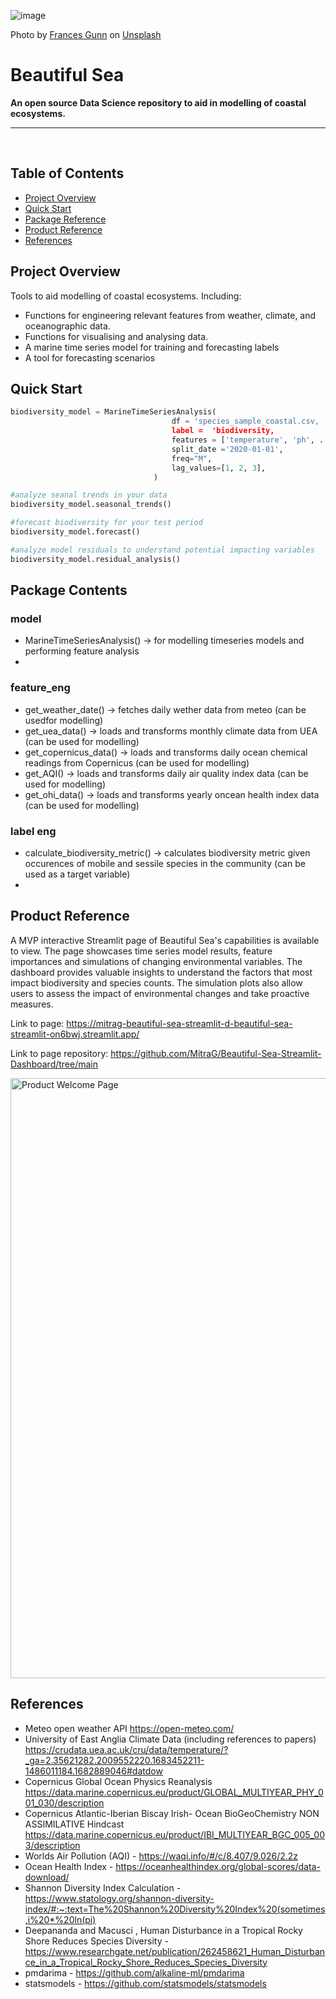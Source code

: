 ![image](imgs/frances-gunn-9dMzyieG4OI-unsplash.jpg)

Photo by <a href="https://unsplash.com/@francesgunn?utm_source=unsplash&utm_medium=referral&utm_content=creditCopyText">Frances Gunn</a> on <a href="https://unsplash.com/photos/9dMzyieG4OI?utm_source=unsplash&utm_medium=referral&utm_content=creditCopyText">Unsplash</a>
  
# Beautiful Sea
**An open source Data Science repository to aid in modelling of coastal ecosystems.**

---

<br>

## Table of Contents

- [Project Overview](#project-overview)
- [Quick Start](#quick-start)
- [Package Reference](#package-reference)
- [Product Reference](#product-reference)
- [References](#references)

## Project Overview

Tools to aid modelling of coastal ecosystems. Including:

- Functions for engineering relevant features from weather, climate, and oceanographic data.
- Functions for visualising and analysing data.
- A marine time series model for training and forecasting labels
- A tool for forecasting scenarios 

## Quick Start

```python
biodiversity_model = MarineTimeSeriesAnalysis(
                                    df = 'species_sample_coastal.csv,
                                    label =  'biodiversity,
                                    features = ['temperature', 'ph', ... 'chlorophyll'],
                                    split_date ='2020-01-01',
                                    freq="M",
                                    lag_values=[1, 2, 3],
                                )

#analyze seanal trends in your data
biodiversity_model.seasonal_trends()

#forecast biodiversity for your test period
biodiversity_model.forecast()

#analyze model residuals to understand potential impacting variables
biodiversity_model.residual_analysis()
```

## Package Contents
### model
- MarineTimeSeriesAnalysis() -> for modelling timeseries models and performing feature analysis
- 
### feature_eng
- get_weather_date() -> fetches daily wether data from meteo (can be usedfor modelling)
- get_uea_data() -> loads and transforms monthly climate data from UEA (can be used for modelling)
- get_copernicus_data() -> loads and transforms daily ocean chemical readings from Copernicus (can be used for modelling)
- get_AQI() -> loads and transforms daily air quality index data (can be used for modelling)
- get_ohi_data() -> loads and transforms yearly oncean health index data (can be used for modelling)

### label eng
- calculate_biodiversity_metric() -> calculates biodiversity metric given occurences of mobile and sessile species in the community (can be used as a target variable)
- 
## Product Reference
A MVP interactive Streamlit page of Beautiful Sea's capabilities is available to view. The page showcases time series model results, feature importances and simulations of changing environmental variables. The dashboard provides valuable insights to understand the factors that most impact biodiversity and species counts. The simulation plots also allow users to assess the impact of environmental changes and take proactive measures.

Link to page: https://mitrag-beautiful-sea-streamlit-d-beautiful-sea-streamlit-on6bwj.streamlit.app/

Link to page repository: https://github.com/MitraG/Beautiful-Sea-Streamlit-Dashboard/tree/main

<img width="960" alt="Product Welcome Page" src="https://github.com/StuartJMc/beautiful-sea/assets/82417027/309852b0-7d05-495f-8b0f-8a477af23b42">

## References

- Meteo open weather API https://open-meteo.com/
- University of East Anglia Climate Data (including references to papers) https://crudata.uea.ac.uk/cru/data/temperature/?_ga=2.35621282.2009552220.1683452211-1486011184.1682889046#datdow
- Copernicus Global Ocean Physics Reanalysis https://data.marine.copernicus.eu/product/GLOBAL_MULTIYEAR_PHY_001_030/description
- Copernicus Atlantic-Iberian Biscay Irish- Ocean BioGeoChemistry NON ASSIMILATIVE Hindcast  https://data.marine.copernicus.eu/product/IBI_MULTIYEAR_BGC_005_003/description
- Worlds Air Pollution (AQI) - https://waqi.info/#/c/8.407/9.026/2.2z
- Ocean Health Index - https://oceanhealthindex.org/global-scores/data-download/
- Shannon Diversity Index Calculation - https://www.statology.org/shannon-diversity-index/#:~:text=The%20Shannon%20Diversity%20Index%20(sometimes,i%20*%20ln(pi)
- Deepananda and Macusci , Human Disturbance in a Tropical Rocky Shore Reduces Species Diversity - https://www.researchgate.net/publication/262458621_Human_Disturbance_in_a_Tropical_Rocky_Shore_Reduces_Species_Diversity
- pmdarima - https://github.com/alkaline-ml/pmdarima
- statsmodels - https://github.com/statsmodels/statsmodels

